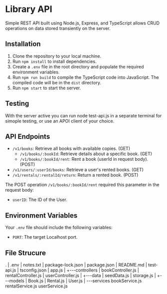 # Library API

Simple REST API built using Node.js, Express, and TypeScript allows CRUD operations on data stored transiently on the server.

## Installation

1. Clone the repository to your local machine.
2. Run `npm install` to install dependencies.
3. Create a `.env` file in the root directory and populate the required environment variables.
4. Run `npm run build` to compile the TypeScript code into JavaScript. The compiled code will be in the `dist` directory.
5. Run `npm start` to start the server.

## Testing

With the server active you can run node test-api.js in a separate terminal for simople testing, or use an APOI client of your choice.

## API Endpoints

- `/v1/books`: Retrieve all books with available copies. (GET)
  - `/v1/books/:bookId`: Retrieve details about a specific book. (GET)
  - `/v1/books/:bookId/rent`: Rent a book (userId in request body). (POST)
- `/v1/users/:userId/books`: Retrieve a user's rented books. (GET)
- `/v1/rentals/:rentalId/return`: Return a rented book. (POST)

The POST operation `/v1/books/:bookId/rent` required this parameter in the request body:

- `userID`: The ID of the User.

## Environment Variables

Your `.env` file should include the following variables:

- `PORT`: The target Localhost port.

## File Strucure
.
|   .env
|   notes.txt
|   package-lock.json
|   package.json
|   README.md
|   test-api.js
|   tsconfig.json
|   app.js
|
+---controllers
|       bookController.js
|       rentalController.js
|       userController.js
|
+---data
|       seedData.js
|       storage.js
|
+---models
|       Book.js
|       Rental.js
|       User.js
|
\---services
        bookService.js
        rentalService.js
        userService.js
